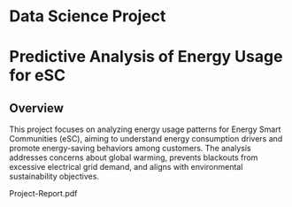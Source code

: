 # Data Science Project

# Predictive Analysis of Energy Usage for eSC

## Overview
This project focuses on analyzing energy usage patterns for Energy Smart Communities (eSC), aiming to understand energy consumption drivers and promote energy-saving behaviors among customers. The analysis addresses concerns about global warming, prevents blackouts from excessive electrical grid demand, and aligns with environmental sustainability objectives.

Project-Report.pdf

